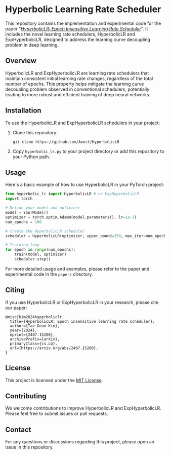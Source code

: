 # Hyperbolic Learning Rate Scheduler

This repository contains the implementation and experimental code for the paper "[_HyperbolicLR: Epoch Insensitive Learning Rate Scheduler_](https://arxiv.org/abs/2407.15200)".
It includes the novel learning rate schedulers, HyperbolicLR and ExpHyperbolicLR, designed to address the learning curve decoupling problem in deep learning.

## Overview

HyperbolicLR and ExpHyperbolicLR are learning rate schedulers that maintain consistent initial learning rate changes, regardless of the total number of epochs.
This property helps mitigate the learning curve decoupling problem observed in conventional schedulers, potentially leading to more robust and efficient training of deep neural networks.

## Installation

To use the HyperbolicLR and ExpHyperbolicLR schedulers in your project:

1. Clone this repository:
   ```
   git clone https://github.com/Axect/HyperbolicLR
   ```

2. Copy `hyperbolic_lr.py` to your project directory or add this repository to your Python path.

## Usage

Here's a basic example of how to use HyperbolicLR in your PyTorch project:

```python
from hyperbolic_lr import HyperbolicLR # or ExpHyperbolicLR
import torch

# Define your model and optimizer
model = YourModel()
optimizer = torch.optim.AdamW(model.parameters(), lr=1e-3)
num_epochs = 100

# Create the HyperbolicLR scheduler
scheduler = HyperbolicLR(optimizer, upper_bound=250, max_iter=num_epochs, infimum_lr=1e-5)

# Training loop
for epoch in range(num_epochs):
    train(model, optimizer)
    scheduler.step()
```

For more detailed usage and examples, please refer to the paper and experimental code in the `paper/` directory.

## Citing

If you use HyperbolicLR or ExpHyperbolicLR in your research, please cite our paper:

```
@misc{kim2024hyperboliclr,
  title={HyperbolicLR: Epoch insensitive learning rate scheduler}, 
  author={Tae-Geun Kim},
  year={2024},
  eprint={2407.15200},
  archivePrefix={arXiv},
  primaryClass={cs.LG},
  url={https://arxiv.org/abs/2407.15200}, 
}
```

## License

This project is licensed under the [MIT License](LICENSE).

## Contributing

We welcome contributions to improve HyperbolicLR and ExpHyperbolicLR. Please feel free to submit issues or pull requests.

## Contact

For any questions or discussions regarding this project, please open an issue in this repository.

